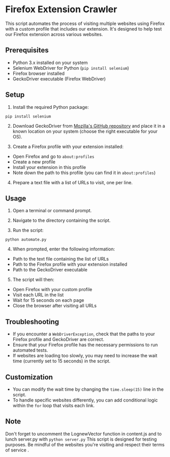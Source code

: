 # Firefox Extension Crawler

This script automates the process of visiting multiple websites using Firefox with a custom profile that includes our extension. It's designed to help test our Firefox extension across various websites.

## Prerequisites

- Python 3.x installed on your system
- Selenium WebDriver for Python (`pip install selenium`)
- Firefox browser installed
- GeckoDriver executable (Firefox WebDriver)

## Setup

1. Install the required Python package:

```pip install selenium```


2. Download GeckoDriver from [Mozilla's GitHub repository](https://github.com/mozilla/geckodriver/releases) and place it in a known location on your system (choose the right executable for your OS).

3. Create a Firefox profile with your extension installed:
- Open Firefox and go to `about:profiles`
- Create a new profile
- Install your extension in this profile
- Note down the path to this profile (you can find it in `about:profiles`)

4. Prepare a text file with a list of URLs to visit, one per line.

## Usage

1. Open a terminal or command prompt.

2. Navigate to the directory containing the script.

3. Run the script:

```python automate.py```


4. When prompted, enter the following information:
- Path to the text file containing the list of URLs
- Path to the Firefox profile with your extension installed
- Path to the GeckoDriver executable

5. The script will then:
- Open Firefox with your custom profile
- Visit each URL in the list
- Wait for 15 seconds on each page
- Close the browser after visiting all URLs

## Troubleshooting

- If you encounter a `WebDriverException`, check that the paths to your Firefox profile and GeckoDriver are correct.
- Ensure that your Firefox profile has the necessary permissions to run automated tests.
- If websites are loading too slowly, you may need to increase the wait time (currently set to 15 seconds) in the script.

## Customization

- You can modify the wait time by changing the `time.sleep(15)` line in the script.
- To handle specific websites differently, you can add conditional logic within the `for` loop that visits each link.

## Note
Don't forget to uncomment the LognewVector function in content.js and to lunch server.py with ```python server.py```
This script is designed for testing purposes. Be mindful of the websites you're visiting and respect their terms of service .